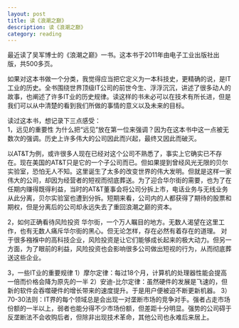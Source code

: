 ```yaml
---
layout: post
title: 读《浪潮之巅》
description: 读《浪潮之巅》
category: reading
---
```

最近读了吴军博士的《浪潮之巅》一书。这本书于2011年由电子工业出版社出版，共500多页。

如果对这本书做一个分类，我觉得应当把它定义为一本科技史，更精确的说，是IT工业的历史。全书围绕世界顶级IT公司的前世今生、浮浮沉沉，讲述了很多动人的故事，也阐述了许多IT业的历史规律。读这样的书未必可以在技术有所长进，但是我们可以从中清楚的看到我们所做的事情的意义以及未来的目标。



读过这本书，想记录下三点感受：  
1，远见的重要性
为什么把“远见”放在第一位来强调？因为在这本书中这一点被无数次的强调。历史上许多伟大的公司因此而兴起，最终又因此而破灭。

以AT&T为例，或许很多人现在已经对这个公司不熟悉了，事实上它确实已不存在。现在美国的AT&T只是它的一个子公司而已。但如果提到曾经风光无限的贝尔实验室，恐怕无人不知。这里诞生了太多的改变世界的伟大发明。但就是这样一家伟大的公司，却因为经营者的短视而彻底葬送。为了迎合华尔街的需要，也为了在任期内赚得既得利益，当时的AT&T董事会将公司分拆上市，电话业务与无线业务从此分离，贝尔实验室也遭到分拆。短期来看，公司内的人都获得了期待的股票和期权，但是分离后的公司却永远失去了重回浪潮之巅的资本。

2，如何正确看待风险投资
华尔街，一个万人瞩目的地方。无数人渴望在这里工作，也有无数人痛斥华尔街的黑心。但无论怎样，存在必然有着存在的道理。
对于很多襁褓中的高科技企业，风险投资是让它们能够成长起来的极大动力。但另一方面，为了眼前的利益，风险投资也会影响很多公司做出短视的行为，从而彻底葬送这些企业。

3，一些IT业的重要规律
1）摩尔定律：每过18个月，计算机的处理器性能会提高一倍而价格会降为原先的一半
2）安迪-比尔定律：虽然硬件的发展是飞速的，但新的软件会吞噬硬件的增长带来的速度提升。于是用户便被迫不断更新机器。
3）70-30法则：IT界的每个领域总是会出现一对垄断市场的竞争对手。强者占走市场份额的一半以上，弱者也能分得不少市场份额，但差距十分明显。强势的公司碍于反垄断法不会收购后者，但除非出现技术革命，其他公司也永难后来居上。
